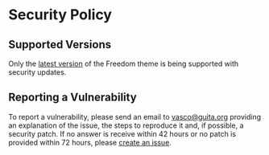 <!--
SPDX-FileCopyrightText: 2023 Vasco Guita <vasco@guita.org>

SPDX-License-Identifier: CC-BY-4.0
-->

# Security Policy

## Supported Versions

Only the [latest version](https://github.com/vascoguita/freedom/releases/latest)
of the Freedom theme is being supported with security updates.

## Reporting a Vulnerability

To report a vulnerability, please send an email to <vasco@guita.org> providing
an explanation of the issue, the steps to reproduce it and, if possible, a
security patch.
If no answer is receive within 42 hours or no patch is provided within 72 hours,
please [create an issue](https://github.com/vascoguita/freedom/issues/new).

